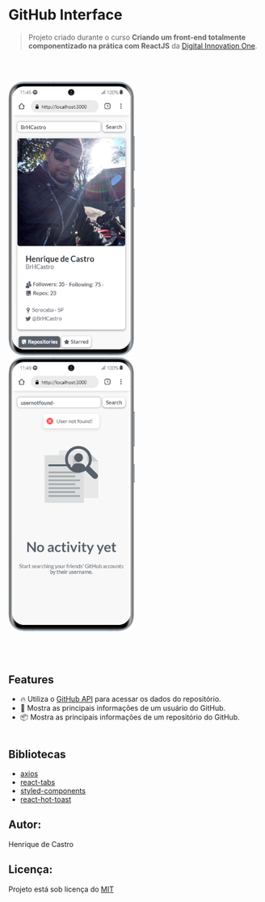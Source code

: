 # GitHub Interface

> Projeto criado durante o curso **Criando um front-end totalmente componentizado na prática com ReactJS** da [Digital Innovation One](https://digitalinnovation.one/).

<br /><br />
<div style="width: 250px;">
    <img src="./src/assets/images/mobile (1).png" />
    <img src="./src/assets/images/mobile (2).png" />
</div>
<br /><br /><br />


## Features
- 🔥 Utiliza o [GitHub API](https://developer.github.com/v3/) para acessar os dados do repositório.
- 👀 Mostra as principais informações de um usuário do GitHub.
- 📦 Mostra as principais informações de um repositório do GitHub.
<br /><br />


## Bibliotecas
- [axios](https://www.npmjs.com/package/axios)
- [react-tabs](https://www.npmjs.com/package/react-tabs)
- [styled-components](https://styled-components.com/)
- [react-hot-toast](https://react-hot-toast.com/)

## Autor:
Henrique de Castro

## Licença:
Projeto está sob licença do [MIT](https://opensource.org/licenses/mit-license.php)
